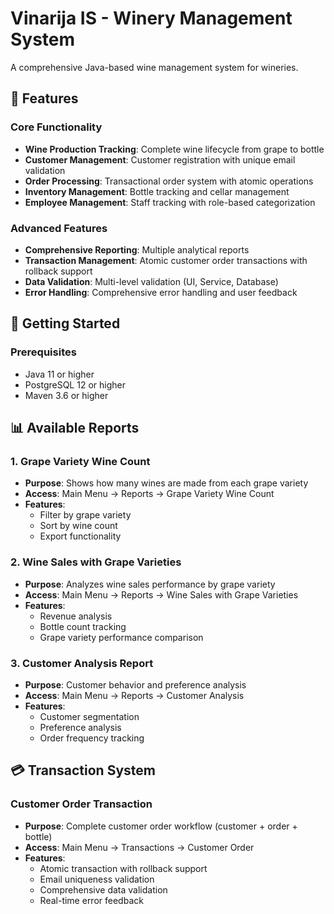 # Vinarija IS - Winery Management System

A comprehensive Java-based wine management system for wineries.

## 🍷 Features

### Core Functionality
- **Wine Production Tracking**: Complete wine lifecycle from grape to bottle
- **Customer Management**: Customer registration with unique email validation
- **Order Processing**: Transactional order system with atomic operations
- **Inventory Management**: Bottle tracking and cellar management
- **Employee Management**: Staff tracking with role-based categorization

### Advanced Features
- **Comprehensive Reporting**: Multiple analytical reports 
- **Transaction Management**: Atomic customer order transactions with rollback support
- **Data Validation**: Multi-level validation (UI, Service, Database)
- **Error Handling**: Comprehensive error handling and user feedback

## 🚀 Getting Started

### Prerequisites
- Java 11 or higher
- PostgreSQL 12 or higher
- Maven 3.6 or higher


## 📊 Available Reports

### 1. Grape Variety Wine Count
- **Purpose**: Shows how many wines are made from each grape variety
- **Access**: Main Menu → Reports → Grape Variety Wine Count
- **Features**: 
  - Filter by grape variety
  - Sort by wine count
  - Export functionality

### 2. Wine Sales with Grape Varieties
- **Purpose**: Analyzes wine sales performance by grape variety
- **Access**: Main Menu → Reports → Wine Sales with Grape Varieties
- **Features**:
  - Revenue analysis
  - Bottle count tracking
  - Grape variety performance comparison

### 3. Customer Analysis Report
- **Purpose**: Customer behavior and preference analysis
- **Access**: Main Menu → Reports → Customer Analysis
- **Features**:
  - Customer segmentation
  - Preference analysis
  - Order frequency tracking

## 💳 Transaction System

### Customer Order Transaction
- **Purpose**: Complete customer order workflow (customer + order + bottle)
- **Access**: Main Menu → Transactions → Customer Order
- **Features**:
  - Atomic transaction with rollback support
  - Email uniqueness validation
  - Comprehensive data validation
  - Real-time error feedback
